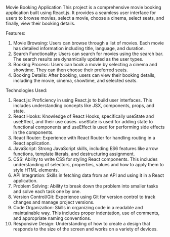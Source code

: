 Movie Booking Application
This project is a comprehensive movie booking application built using React.js. It provides a seamless user interface for users to browse movies, select a movie, choose a cinema, select seats, and finally, view their booking details.


Features:
1. Movie Browsing: Users can browse through a list of movies. Each movie has detailed information including title, language, and duration.
2. Search Functionality: Users can search for movies using the search bar. The search results are dynamically updated as the user types.
3. Booking Process: Users can book a movie by selecting a cinema and showtime. They can then choose their preferred seats.
4. Booking Details: After booking, users can view their booking details, including the movie, cinema, showtime, and selected seats.

   
Technologies Used:
1. React.js: Proficiency in using React.js to build user interfaces. This includes understanding concepts like JSX, components, props, and state.
2. React Hooks: Knowledge of React Hooks, specifically useState and useEffect, and their use cases. useState is used for adding state to functional components and useEffect is used for performing side effects in the components.
3. React Router: Experience with React Router for handling routing in a React application.
4. JavaScript: Strong JavaScript skills, including ES6 features like arrow functions, template literals, and destructuring assignment.
5. CSS: Ability to write CSS for styling React components. This includes understanding of selectors, properties, values and how to apply them to style HTML elements.
6. API Integration: Skills in fetching data from an API and using it in a React application.
7. Problem Solving: Ability to break down the problem into smaller tasks and solve each task one by one.
8. Version Control/Git: Experience using Git for version control to track changes and manage project versions.
9. Code Organization: Skills in organizing code in a readable and maintainable way. This includes proper indentation, use of comments, and appropriate naming conventions.
10. Responsive Design: Understanding of how to create a design that responds to the size of the screen and works on a variety of devices.

